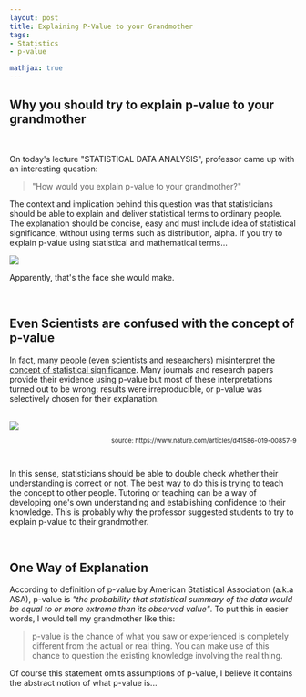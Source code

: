 ```yaml
---
layout: post
title: Explaining P-Value to your Grandmother
tags:
- Statistics
- p-value

mathjax: true
---
```




## Why you should try to explain p-value to your grandmother

<br>

On today's lecture "STATISTICAL DATA ANALYSIS", professor came up with an interesting question:

> "How would you explain p-value to your grandmother?" 

The context and implication behind this question was that statisticians should be able to explain and deliver statistical terms to ordinary people. The explanation should be concise, easy and must include idea of statistical significance, without using terms such as distribution, alpha. If you try to explain p-value using statistical and mathematical terms… 

<img src="https://encrypted-tbn0.gstatic.com/images?q=tbn:ANd9GcS3sre8HWr_3GKKal2biZRp-_DPvicKJFSSqkNITmTYCU6n17IT-g">



Apparently, that's the face she would make.



<br>

## Even Scientists are confused with the concept of p-value

In fact, many people (even scientists and researchers) [misinterpret the concept of statistical significance](https://agdal1125.github.io/2018/12/04/P-value.html). Many journals and research papers provide their evidence using p-value but most of these interpretations turned out to be wrong: results were irreproducible, or p-value was selectively chosen for their explanation.

<br>

<img src="https://media.nature.com/w800/magazine-assets/d41586-019-00857-9/d41586-019-00857-9_16551624.jpg"> 
<p align="right" style = "font-size: 11px">source: https://www.nature.com/articles/d41586-019-00857-9</p>

<br>

In this sense, statisticians should be able to double check whether their understanding is correct or not. The best way to do this is trying to teach the concept to other people. Tutoring or teaching can be a way of developing one's own understanding and establishing confidence to their knowledge. This is probably why the professor suggested students to try to explain p-value to their grandmother. 

<br>

## One Way of Explanation

According to definition of p-value by American Statistical Association (a.k.a ASA), p-value is _"the probability that statistical summary of the data would be equal to or more extreme than its observed value"_. To put this in easier words, I would tell my grandmother like this:

> p-value is the chance of what you saw or experienced is completely different from the actual or real thing. You can make use of this chance to question the existing knowledge involving the real thing.

Of course this statement omits assumptions of p-value, I believe it contains the abstract notion of what p-value is...